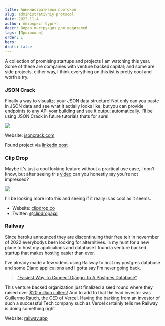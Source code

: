 ```yaml
---
title: Административный протокол
slug: administrativniy-protocol
date: 2022-11-4
author: Автоюрист Сургут
descr: Видео инструкция для водителей
tags: [Протоколл]
order: 1
hero: 
draft: false
---
```



A collection of promising startups and projects I am watching this year. Some of these are companies with venture backed capital; and some are side projects, either way, I think everything on this list is pretty cool and worth a try.

### JSON Crack 

Finally a way to visualize your JSON data structure! Not only can you paste in JSON data and see what it actially looks like, but you can provide endpoints to any API your building and see it output automatically. I'll be using JSON Crack in future tutorials thats for sure!

<img src="./images/jsoncrack.png"/>

Website: <a href="https://jsoncrack.com/" target="_blank">jsoncrack.com</a>

Found project via <a href="https://www.linkedin.com/posts/vikasyadav94_vscode-programming-softwaredevelopment-activity-6980755542222761984-KZO3?utm_source=share&utm_medium=member_desktop" target="_blank">linkedin post</a>


### Clip Drop

Maybe it's just a cool looking feature without a practical use case, I don't know, but after seeing this <a href="https://www.linkedin.com/feed/update/urn:li:activity:6979199986219544576?updateEntityUrn=urn%3Ali%3Afs_feedUpdate%3A%28V2%2Curn%3Ali%3Aactivity%3A6979199986219544576%29" target_="blank">video</a> can you honestly say you're not impressed?


<img src="./images/clipdrop.gif" />


I'll be looking more into this and seeing if it really is as cool as it seems.

- Website: <a href="https://clipdrop.co" target="_blank">clipdrop.co</a>
- Twitter: <a href="https://twitter.com/clipdropapp" target="_blank">@clipdropapp</a>

### Railway

Since heroku announced they are discontinuing their free teir in novermber of 2022 everybodys been looking for alternitives. In my hunt for a new place to host my applications and database I found a venture backed startup that makes hosting easier than ever. 

I've already made a few videos using Railway to host my postgres database and some Djano applications and I gotta say I'm never going back.

> <a href="https://youtu.be/HEV1PWycOuQ" target="_blank">"Easiest Way To Connect Django To A Postgres Database"</a>

This venture backed organization just finalized a seed round where they raised over <a href="https://techcrunch.com/2022/05/31/railway-snags-20m-to-streamline-the-process-of-deploying-apps-and-services/" target="_blank">$20 million dollers!</a> And to add to that the lead investor was <a href="https://twitter.com/rauchg" target="_blank">Guillermo Rauch</a>, the CEO of Vercel. Having the backing from an investor of such a successful Tech company such as Vercel certainly tells me Railway is doing something right.

Website: <a href="https://railway.app/">railway.app</a>